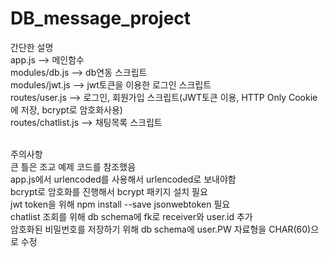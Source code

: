 # DB_message_project
간단한 설명<br>
app.js --> 메인함수<br>
modules/db.js --> db연동 스크립트<br>
modules/jwt.js --> jwt토큰을 이용한 로그인 스크립트<br>
routes/user.js --> 로그인, 회원가입 스크립트(JWT토큰 이용, HTTP Only Cookie에 저장, bcrypt로 암호화사용)<br>
routes/chatlist.js --> 채팅목록 스크립트<br><br>

주의사항<br>
큰 틀은 조교 예제 코드를 참조했음<br>
app.js에서 urlencoded를 사용해서 urlencoded로 보내야함<br>
bcrypt로 암호화를 진행해서 bcrypt 패키지 설치 필요<br>
jwt token을 위해 npm install --save jsonwebtoken 필요<br>
chatlist 조회를 위해 db schema에 fk로 receiver와 user.id 추가<br>
암호화된 비밀번호를 저장하기 위해 db schema에 user.PW 자료형을 CHAR(60)으로 수정<br>
